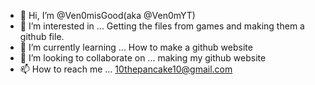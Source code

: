 - 👋 Hi, I’m @Ven0misGood(aka @Ven0mYT)
- 👀 I’m interested in ... Getting the files from games and making them a github file.
- 🌱 I’m currently learning ... How to make a github website
- 💞️ I’m looking to collaborate on ... making my github website
- 📫 How to reach me ... 10thepancake10@gmail.com

<!---
Ven0misGood/Ven0misGood is a ✨ special ✨ repository because its `README.md` (this file) appears on your GitHub profile.
You can click the Preview link to take a look at your changes.
--->
